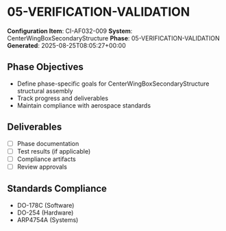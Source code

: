 # 05-VERIFICATION-VALIDATION

**Configuration Item**: CI-AF032-009
**System**: CenterWingBoxSecondaryStructure
**Phase**: 05-VERIFICATION-VALIDATION
**Generated**: 2025-08-25T08:05:27+00:00

## Phase Objectives
- Define phase-specific goals for CenterWingBoxSecondaryStructure structural assembly
- Track progress and deliverables
- Maintain compliance with aerospace standards

## Deliverables
- [ ] Phase documentation
- [ ] Test results (if applicable)
- [ ] Compliance artifacts
- [ ] Review approvals

## Standards Compliance
- DO-178C (Software)
- DO-254 (Hardware)
- ARP4754A (Systems)

